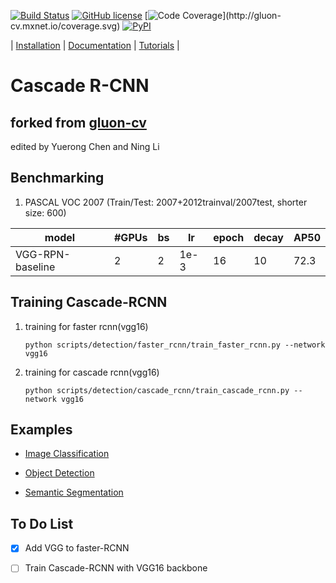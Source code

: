 [![Build Status](http://ci.mxnet.io/job/gluon-cv/job/master/badge/icon)](http://ci.mxnet.io/job/gluon-cv/job/master/)
[![GitHub license](http://dmlc.github.io/img/apache2.svg)](./LICENSE)
[![Code Coverage](http://gluon-cv.mxnet.io/coverage.svg?)](http://gluon-cv.mxnet.io/coverage.svg)
[![PyPI](https://img.shields.io/pypi/v/gluoncv.svg)](https://pypi.python.org/pypi/gluoncv)

| [Installation](http://gluon-cv.mxnet.io) | [Documentation](http://gluon-cv.mxnet.io) | [Tutorials](http://gluon-cv.mxnet.io) |


# Cascade R-CNN 
## forked from [gluon-cv](https://github.com/zhreshold/gluon-cv)
edited by Yuerong Chen and Ning Li

## Benchmarking
1. PASCAL VOC 2007 (Train/Test: 2007+2012trainval/2007test, shorter size: 600)

model     | #GPUs | bs | lr | epoch | decay | AP50 
---------|--------|-----|--------|------|------|-----
VGG-RPN-baseline     | 2 | 2    |1e-3|  16  |  10  | 72.3  

## Training Cascade-RCNN

1. training for faster rcnn(vgg16)
    ```Shell
	python scripts/detection/faster_rcnn/train_faster_rcnn.py --network vgg16
    ```
2. training for cascade rcnn(vgg16)
    ```Shell
	python scripts/detection/cascade_rcnn/train_cascade_rcnn.py --network vgg16
    ```


## Examples

- [Image Classification](http://gluon-cv.mxnet.io/build/examples_classification/index.html)

- [Object Detection](http://gluon-cv.mxnet.io/build/examples_detection/index.html)

- [Semantic Segmentation](http://gluon-cv.mxnet.io/build/examples_segmentation/index.html)


## To Do List

- [x] Add VGG to faster-RCNN
- [ ] Train Cascade-RCNN with VGG16 backbone 

